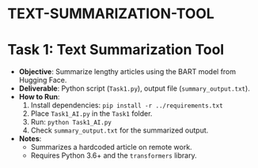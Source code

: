 # TEXT-SUMMARIZATION-TOOL
# Task 1: Text Summarization Tool
- **Objective**: Summarize lengthy articles using the BART model from Hugging Face.
- **Deliverable**: Python script (`Task1.py`), output file (`summary_output.txt`).
- **How to Run**:
  1. Install dependencies: `pip install -r ../requirements.txt`
  2. Place `Task1_AI.py` in the `Task1` folder.
  3. Run: `python Task1_AI.py`
  4. Check `summary_output.txt` for the summarized output.
- **Notes**:
  - Summarizes a hardcoded article on remote work.
  - Requires Python 3.6+ and the `transformers` library.
